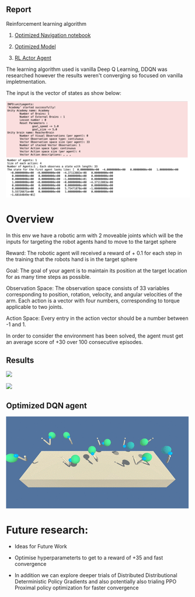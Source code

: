 ## Report
Reinforcement learning algorithm

1. [Optimized Navigation notebook](https://github.com/Pytrader1x/DeepReinforcementLearning/blob/master/Optimal_DQN_Navigation.ipynb)

2. [Optimized Model](https://github.com/Pytrader1x/DeepReinforcementLearning/blob/master/model.py)

3. [RL Actor Agent](https://github.com/Pytrader1x/DeepReinforcementLearning/blob/master/agent.py)

The learning algorithm used is vanilla Deep Q Learning, DDQN was researched however the results weren't converging so focused on vanilla impletmentation. 

The input is the vector of states as show below:


![](Start_space.png)

# Overview
In this env we have a robotic arm with 2 moveable joints which will be the inputs for targeting the robot agents hand to move to the target sphere

Reward: The robotic agent will received a reward of + 0.1 for each step in the training that the robots hand is in the target sphere

Goal: The goal of your agent is to maintain its position at the target location for as many time steps as possible.

Observation Space: The observation space consists of 33 variables corresponding to position, rotation, velocity, and angular velocities of the arm. Each action is a vector with four numbers, corresponding to torque applicable to two joints.

Action Space: Every entry in the action vector should be a number between -1 and 1.

In order to consider the environment has been solved, the agent must get an average score of +30 over 100 consecutive episodes.


## Results

![](20_armsGif.gif)

![](Result_episodic_scores.jpg)

## Optimized DQN agent
![](optimised_gif.gif)

# Future research:

- Ideas for Future Work

- Optimise hyperparameterts to get to a reward of +35 and fast convergence

- In addition we can explore deeper trials of Distributed Distributional Deterministic Policy Gradients and also potentially also trialing
PPO Proximal policy optimization for faster convergence


